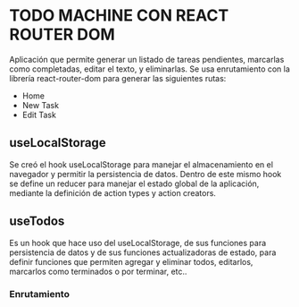 # TODO MACHINE CON REACT ROUTER DOM
Aplicación que permite generar un listado de tareas pendientes, marcarlas como completadas, editar el texto, y eliminarlas.
Se usa enrutamiento con la librería react-router-dom para generar las siguientes rutas:
- Home
- New Task
- Edit Task
## useLocalStorage
Se creó el hook useLocalStorage para manejar el almacenamiento en el navegador y permitir la persistencia de datos. Dentro de este mismo hook se define un reducer para manejar el estado global de la aplicación, mediante la definición de action types y action creators.
## useTodos
Es un hook que hace uso del useLocalStorage, de sus funciones para persistencia de datos y de sus funciones actualizadoras de estado, para definir funciones que permiten agregar y eliminar todos, editarlos, marcarlos como terminados o por terminar, etc..
### Enrutamiento
